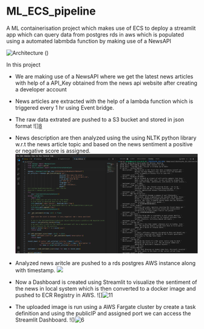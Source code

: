 # ML_ECS_pipeline
A ML containerisation project which makes use of ECS to deploy a streamlit app which can query data from postgres rds in aws which is populated using a automated labmbda function by making use of a NewsAPI

![Architecture](https://github.com/user-attachments/assets/343cd5cf-76c3-413e-8ee9-a7850f593855)
()

In this project

* We are making use of a NewsAPI where we get the latest news articles with help of a API_Key obtained from the news api website
  after creating a developer account

* News articles are extracted with the help of a lambda function which is triggered every 1 hr using Event bridge.

* The raw data extrated are pushed to a S3 bucket and stored in json format
  ![][8](https://github.com/user-attachments/assets/c6756701-5da8-4da5-b0fd-ad3213f6b868)


* News description are then analyzed using the using NLTK python library w.r.t the news article topic and based on the news sentiment a positive or negative score is assigned.
  ![](https://github.com/ansel9618/ML_ECS_pipeline/blob/main/images/3.0_.png)

* Analyzed  news aritcle are pushed to a rds postgres AWS instance along with timestamp.
  ![](https://github.com/user-attachments/assets/b1f5863a-b7c0-4d5d-910e-294d76c69e98)


  
* Now a Dashboard is created using Streamlit to visualize the sentiment of the news in local system which is then converted to a docker image and pushed to ECR Registry in AWS.
  ![]![11](https://github.com/user-attachments/assets/7eda41c2-fcf8-4c85-b379-dfcc0504d36b)



* The uploaded image is run using a AWS Fargate cluster by create a task definition and using the publicIP and assigned port
  we can access the Streamlit Dashboard.
  !()![6](https://github.com/user-attachments/assets/c024da2f-4202-4ff9-b476-86fd01253b74)

 
